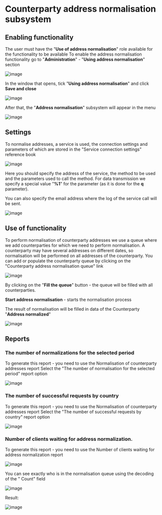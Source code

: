 # Counterparty address normalisation subsystem
## Enabling functionality
The user must have the "**Use of address normalisation**" role available for the functionality to be available
To enable the address normalisation functionality go to "**Administration**" - "**Using address normalisation**" section

![image](https://github.com/marv-ua/RestAPIConnection/assets/81148850/404df01e-a650-4bff-84ef-c604818f4213)

In the window that opens, tick "**Using address normalisation**" and click **Save and close**

![image](https://github.com/marv-ua/RestAPIConnection/assets/81148850/2604cb81-dd60-4963-bcf5-a6fd328e495e)

After that, the "**Address normalisation**" subsystem will appear in the menu

![image](https://github.com/marv-ua/RestAPIConnection/assets/81148850/545df536-dd04-41b5-bd49-b3772032482c)

## Settings
To normalise addresses, a service is used, the connection settings and parameters of which are stored in the "Service connection settings" reference book

![image](https://github.com/marv-ua/RestAPIConnection/assets/81148850/208b494b-fcd5-4af5-b4d2-24ae26fe314a)

Here you should specify the address of the service, the method to be used and the parameters used to call the method. 
For data transmission we specify a special value "**%1**" for the parameter (as it is done for the **q** parameter).

You can also specify the email address where the log of the service call will be sent.

![image](https://github.com/marv-ua/RestAPIConnection/assets/81148850/22d90e09-10d9-4395-a22e-cf036f1b2c16)

## Use of functionality
To perform normalisation of counterparty addresses we use a queue where we add counterparties for which we need to perform normalisation. A counterparty may have several addresses on different dates, so normalisation will be performed on all addresses of the counterparty.
You can add or populate the counterparty queue by clicking on the "Counterparty address normalisation queue" link

![image](https://github.com/marv-ua/RestAPIConnection/assets/81148850/2fec1f99-1b10-4ee2-9bd3-ddbfb42a19bb)

By clicking on the "**Fill the queue**" button - the queue will be filled with all counterparties.

**Start address normalisation** - starts the normalisation process

The result of normalisation will be filled in data of the Counterparty "**Address normalized**"

![image](https://github.com/marv-ua/RestAPIConnection/assets/81148850/8c6074b6-2bd8-477a-9a7e-3ccca201f888)

## Reports
### The number of normalizations for the selected period
To generate this report - you need to use the Normalisation of counterparty addresses report
Select the "The number of normalisation for the selected period" report option

![image](https://github.com/marv-ua/RestAPIConnection/assets/81148850/5041c1c1-93a6-4d04-8c42-a5e81c5241c7)

### The number of successful requests by country
To generate this report - you need to use the Normalisation of counterparty addresses report
Select the "The number of successful requests by country" report option

![image](https://github.com/marv-ua/RestAPIConnection/assets/81148850/6c57611d-7db1-4c03-815a-c2e44c072bb0)

### Number of clients waiting for address normalization.
To generate this report - you need to use the Number of clients waiting for address normalization report

![image](https://github.com/marv-ua/RestAPIConnection/assets/81148850/77982a81-a7eb-46a4-aa2c-803352c259d8)

You can see exactly who is in the normalisation queue using the decoding of the " Count" field

![image](https://github.com/marv-ua/RestAPIConnection/assets/81148850/9f1a1209-808c-4619-b14a-3e27817d7c70)

Result:

![image](https://github.com/marv-ua/RestAPIConnection/assets/81148850/10755047-cd67-4096-8d5c-5e87ceb1cb46)




